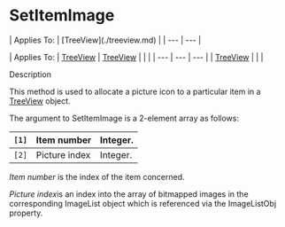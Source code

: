 




<h1 class="heading"><span class="name">SetItemImage</span></h1>
| Applies To: | [TreeView](./treeview.md) |
| --- | ---  |

| Applies To: | [TreeView](./treeview.md) | [TreeView](./treeview.md) |  |  |
| --- | --- | ---  |
| [TreeView](./treeview.md) |  |  |


Description


This method is used to allocate a picture icon to a particular item in a [TreeView](./treeview.md) object.


The argument to SetItemImage is a 2-element array as follows:

| `[1]` | Item number | Integer. |
| --- | --- | ---  |
| `[2]` | Picture index | Integer. |


*Item number* is the index of the item concerned.


*Picture index*is an index into the array of bitmapped images in the corresponding ImageList object which is referenced via the ImageListObj property.



